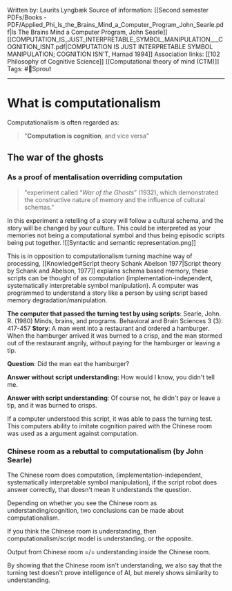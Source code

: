 Written by: Laurits Lyngbæk
Source of information:
[[Second semester PDFs/Books - PDF/Applied_Phi_Is_the_Brains_Mind_a_Computer_Program_John_Searle.pdf|Is The Brains Mind a Computer Program, John Searle]]
[[COMPUTATION_IS_JUST_INTERPRETABLE_SYMBOL_MANIPULATION___COGNITION_ISNT.pdf|COMPUTATION IS JUST INTERPRETABLE SYMBOL MANIPULATION; COGNITION ISN'T, Harnad 1994]]
Association links:
 [[102  Philosophy of Cognitive Science]]
[[Computational theory of mind (CTM)]]
Tags: #🌿Sprout 
___
# What is computationalism
Computationalism is often regarded as:
> "**Computation is cognition**, and vice versa"

## The war of the ghosts
### As a proof of mentalisation overriding computation
>"experiment called “*War of the Ghosts*” (1932), which demonstrated the constructive nature of memory and the influence of cultural schemas."

In this experiment a retelling of a story will follow a cultural schema, and the story will be changed by your culture. This could be interpreted as your memories not being a computational symbol and thus being episodic scripts being put together.
![[Syntactic and semantic representation.png]]



This is in opposition to computationalism turning machine way of processing, [[Knowledge#Script theory Schank Abelson 1977|Script theory by Schank and Abelson, 1977]] explains schema based memory, these scripts can be thought of as computation (implementation-independent, systematically interpretable symbol manipulation). A computer was programmed to understand a story like a person by using script based memory degradation/manipulation. 

**The computer that passed the turning test by using scripts**: 
Searle, John. R. (1980) Minds, brains, and programs. Behavioral and Brain Sciences 3 (3): 417-457
**Story**: 
A man went into a restaurant and ordered a hamburger. When the hamburger arrived it was burned to a crisp, and the man stormed out of the restaurant angrily, without paying for the hamburger or leaving a tip.

**Question**: Did the man eat the hamburger?

**Answer without script understanding:** How would I know, you didn't tell me.

**Answer with script understanding**: Of course not, he didn't pay or leave a tip, and it was burned to crisps.

If a computer understood this script, it was able to pass the turning test. This computers ability to imitate cognition paired with the Chinese room was used as a argument against computation.

### Chinese room as a rebuttal to computationalism (by John Searle)
The Chinese room does computation, (implementation-independent, systematically interpretable symbol manipulation), if the script robot does answer correctly, that doesn't mean it understands the question. 

Depending on whether you see the Chinese room as understanding/cognition, two conclusions can be made about computationalism.

If you think the Chinese room is understanding, then computationalism/script model is understanding.
or the opposite.  

Output from Chinese room =/= understanding inside the Chinese room.

By showing that the Chinese room isn't understanding, we also say that the turning test doesn't prove intelligence of AI, but merely shows similarity to understanding.

